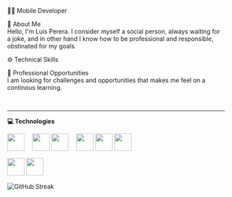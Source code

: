 
👨‍💻 Mobile Developer

🚀 About Me<br>
Hello, I'm Luis Perera.
I consider myself a social person, always waiting for a joke, and in other hand I know how to be professional and responsible, obstinated for my goals.

⚙️ Technical Skills<br>


💼 Professional Opportunities<br>
I am looking for challenges and opportunities that makes me feel on a continous learning.




&nbsp;&nbsp;&nbsp;&nbsp;&nbsp;&nbsp;&nbsp;&nbsp;&nbsp;&nbsp;&nbsp;&nbsp;&nbsp;&nbsp;&nbsp;&nbsp;<a href="https://www.linkedin.com/in/lmlpereira/"><img src="https://img.shields.io/badge/linkedin-%230077B5.svg?&style=for-the-badge&logo=linkedin&logoColor=white"  alt=""/></a>&nbsp;&nbsp;&nbsp;&nbsp;
<a href="mailto:luismanuellimapereira.scb@gmail.com?subject=Hello%20Luis%20Pereira%20"><img src="https://img.shields.io/badge/gmail-%23D14836.svg?&style=for-the-badge&logo=gmail&logoColor=white"  alt=""/></a>


<hr/>

<summary><b>💻 Technologies</b></summary>

<p>
  <img src="https://cdn.jsdelivr.net/gh/devicons/devicon/icons/java/java-original.svg" style="margin-right: 14px; width: 40px;" alt=""/>
  <img src="https://cdn.jsdelivr.net/gh/devicons/devicon/icons/flutter/flutter-original.svg" style="width: 40px;" alt=""/>
  <img src="https://cdn.jsdelivr.net/gh/devicons/devicon/icons/dart/dart-original.svg" style="margin-right: 14px; width: 40px;" alt=""/>
  <img src="https://cdn.jsdelivr.net/gh/devicons/devicon/icons/androidstudio/androidstudio-original.svg.svg" style="width: 40px;" alt=""/>
  <img src="https://cdn.jsdelivr.net/gh/devicons/devicon/icons/android/android-original.svg" style="width: 40px;" alt=""/>
  <img src="https://cdn.jsdelivr.net/gh/devicons/devicon/icons/kotlin/kotlin-original.svg" style="width: 40px;" alt=""/>
</p>
<p>
  <img src="https://cdn.jsdelivr.net/gh/devicons/devicon/icons/swift/swift-original.svg" style="width: 40px;" alt=""/>
  <img src="https://cdn.jsdelivr.net/gh/devicons/devicon/icons/firebase/firebase-original.svg" style="margin-right: 14px; width: 40px;" alt=""/>



<div>
  <img src="https://streak-stats.demolab.com?user=lmlpereira&theme=dark" alt="GitHub Streak" />
</div>

<div>
  <img vertical-align="baseline" src="https://github-readme-stats-nu-eight-50.vercel.app/api/top-langs/?username=lmlpereira&hide_progress=true&langs_count=6&theme=dark"  alt=""/>
  <img vertical-align="baseline" src="https://github-readme-stats-nu-eight-50.vercel.app/api?username=lmlpereira&show_icons=true&theme=dark&hide_title=true&rank_icon=github&hide_rank=true&hide=contribs"  alt=""/>

</div>
